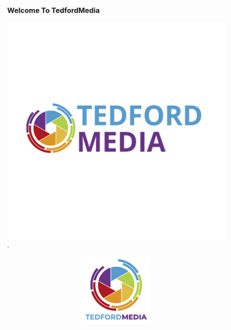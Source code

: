 ### Welcome To TedfordMedia

![square A](https://raw.githubusercontent.com/TedfordMedia/tedfordmedia/main/static/images/squareA.png).

<p align="center">
  <a href="https://www.tedfordmedia.com">
    <img alt="Gatsby" src="https://github.com/TedfordMedia/TedfordMedia-Gatsby/blob/main/src/images/square_logo.png" height="160" />
  </a>
</p>
<!--
**TedfordMedia/tedfordmedia** is a ✨ _special_ ✨ repository because its `README.md` (this file) appears on your GitHub profile.




